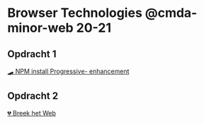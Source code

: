 # Browser Technologies @cmda-minor-web 20-21

## Opdracht 1
[🛹 NPM install Progressive- enhancement](https://allyssaa.github.io/browser-technologies-2122/opdrachten/)

## Opdracht 2
[💔 Breek het Web](https://github.com/AllyssaA/browser-technologies-2122/wiki/Opdracht-2)
